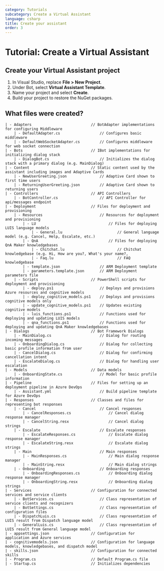 ```yaml
---
category: Tutorials
subcategory: Create a Virtual Assistant
language: csharp
title: Create your assistant
order: 3
---
```


# Tutorial: Create a Virtual Assistant

## Create your Virtual Assistant project

1. In Visual Studio, replace **File > New Project**.
2. Under Bot, select **Virtual Assistant Template**.
3. Name your project and select **Create**.
4. Build your project to restore the NuGet packages.

## What files were created?
    | - Adapters                           // BotAdapter implementations for configuring Middleware
        | - DefaultAdapter.cs                  // Configures basic middleware
        | - DefaultWebSocketAdapter.cs         // Configures middleware for web socket connection
    | - Bots                               // IBot implementations for initializing dialog stack
        | - DialogBot.cs                       // Initializes the dialog stack with a primary dialog (e.g. MainDialog)
    | - Content                            // Static content used by the assistant including images and Adaptive Cards
        | - NewUserGreeting.json               // Adaptive Card shown to first time users
        | - ReturningUserGreeting.json         // Adaptive Card shown to returning users
    | - Controllers                        // API Controllers
        | - BotController.cs                   // API Controller for api/messages endpoint
    | - Deployment                         // Files for deployment and provisioning
        | - Resources                          // Resources for deployment and provisioning
            | - LU                                 // Files for deploying LUIS language models
                | - General.lu                         // General language model (e.g. Cancel, Help, Escalate, etc.)
            | - QnA                                // Files for deploying QnA Maker knowledgebases
                | - Chitchat.lu                        // Chitchat knowledgebase (e.g. Hi, How are you?, What's your name?, 
                | - Faq.lu                             // FAQ knowledgebase
            | - template.json                  // ARM Deployment template
            | - parameters.template.json       // ARM Deployment parameters file
        | - Scripts                        // PowerShell scripts for deployment and provisioning
            | - deploy.ps1                     // Deploys and provisions Azure resources and cognitive models
            | - deploy_cognitive_models.ps1    // Deploys and provisions cognitive models only
            | - update_cognitive_models.ps1    // Updates existing cognitive models
            | - luis_functions.ps1             // Functions used for deploying and updating LUIS models
            | - qna_functions.ps1              // Functions used for deploying and updating QnA Maker knowledgebases
    | - Dialogs                            // Bot Framework Dialogs
        | - MainDialog.cs                      // Dialog for routing incoming messages
        | - OnboardingDialog.cs                // Dialog for collecting basic profile information from user
        | - CancelDialog.cs                    // Dialog for confirming cancellation intent
        | - EscalateDialog.cs                  // Dialog for handling user escalation
    | - Models                             // Data models
        | - OnboardingState.cs                 // Model for basic profile information
    | - Pipeline                           // Files for setting up an deployment pipeline in Azure DevOps
        | - Assistant.yml                      // Build pipeline template for Azure DevOps
    | - Responses                          // Classes and files for representing bot responses
        | - Cancel                             // Cancel responses                              
            | - CancelResponses.cs                 // Cancel dialog response manager
            | - CancelString.resx                  // Cancel dialog strings
        | - Escalate                           // Escalate responses   
            | - EscalateResponses.cs               // Escalate dialog response manager
            | - EscalateString.resx                // Escalate dialog strings
        | - Main                               // Main responses   
            | - MainResponses.cs                   // Main dialog response manager
            | - MainString.resx                    // Main dialog strings
        | - Onboarding                         // Onboarding responses   
            | - OnboardingResponses.cs             // Onboarding dialog response manager
            | - OnboardingString.resx              // Onboarding dialog strings
    | - Services                           // Configuration for connected services and service clients
        | - BotServices.cs                     // Class representation of service clients and recognizers
        | - BotSettings.cs                     // Class representation of configuration files
        | - DispatchLuis.cs                    // Class representation of LUIS result from Dispatch language model
        | - GeneralLuis.cs                     // Class representation of LUIS result from General language model
    | - appsettings.json                   // Configuration for application and Azure services
    | - cognitivemodels.json               // Configuration for language models, knowledgebases, and dispatch model
    | - skills.json                        // Configuration for connected skills
    | - Program.cs                         // Default Program.cs file
    | - Startup.cs                         // Initializes dependencies
